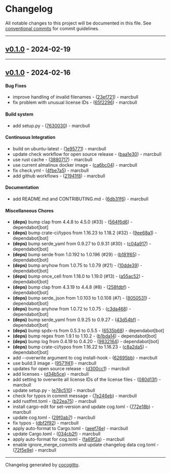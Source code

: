 # Changelog
All notable changes to this project will be documented in this file. See [conventional commits](https://www.conventionalcommits.org/) for commit guidelines.

- - -
## [v0.1.0](https://github.com/x-software-com/sancus/compare/eeacdf941179a52a425106480275f68f64320258..v0.1.0) - 2024-02-19

- - -

## [v0.1.0](https://github.com/x-software-com/sancus/compare/96aa8bf492ffb107c1f56fa615c41ccd193e9d65..v0.1.0) - 2024-02-16
#### Bug Fixes
- improve handling of invalid filenames - ([23ef721](https://github.com/x-software-com/sancus/commit/23ef7219d267e187d3e5f46912e8e5fe2073d3b7)) - marcbull
- fix problem with unusual license IDs - ([65f2296](https://github.com/x-software-com/sancus/commit/65f22965517a1f2b23035f7e0ecf7ff992f19b48)) - marcbull
#### Build system
- add setup.py - ([7630030](https://github.com/x-software-com/sancus/commit/7630030fcf02e955507a7ca284df3e7b79e07843)) - marcbull
#### Continuous Integration
- build on ubuntu-latest - ([1e95771](https://github.com/x-software-com/sancus/commit/1e9577112c2d8ec2d1b7cfbdbd0dcc327d18a536)) - marcbull
- update check workflow for open source release - ([baa1e30](https://github.com/x-software-com/sancus/commit/baa1e308fe08b9c8382ecfd37143f461563b21f8)) - marcbull
- use rust cache - ([3880717](https://github.com/x-software-com/sancus/commit/3880717c92c00258e27c3a6ddd95edc4ad0a1723)) - marcbull
- use current almalinux docker image - ([ca6bc04](https://github.com/x-software-com/sancus/commit/ca6bc047f7a4ca0385f2f4c15f1fc725ab9580aa)) - marcbull
- fix check.yml - ([4fbe7a5](https://github.com/x-software-com/sancus/commit/4fbe7a5404cb87a0ee8afd281c13d5f4ca99c16a)) - marcbull
- add github workflows - ([21941f8](https://github.com/x-software-com/sancus/commit/21941f80002ca86a375b513726182ca04b22c379)) - marcbull
#### Documentation
- add README.md and CONTRIBUTING.md - ([6db31f6](https://github.com/x-software-com/sancus/commit/6db31f67b306ec0d3faf4ade35559a2f9ff26a4e)) - marcbull
#### Miscellaneous Chores
- **(deps)** bump clap from 4.4.8 to 4.5.0 (#33) - ([564f6d6](https://github.com/x-software-com/sancus/commit/564f6d66ce474078d52229d9a23927302893b89a)) - dependabot[bot]
- **(deps)** bump crate-ci/typos from 1.16.23 to 1.18.2 (#32) - ([9ee68a1](https://github.com/x-software-com/sancus/commit/9ee68a1ee15b2fa9dca71917e8e286a57e9825de)) - dependabot[bot]
- **(deps)** bump serde_yaml from 0.9.27 to 0.9.31 (#30) - ([c04a917](https://github.com/x-software-com/sancus/commit/c04a917fcee42c6728476a6061d93f73b7b8bf6c)) - dependabot[bot]
- **(deps)** bump serde from 1.0.192 to 1.0.196 (#29) - ([b181f65](https://github.com/x-software-com/sancus/commit/b181f65713374e50270ac7ff5903c6a8d792313a)) - dependabot[bot]
- **(deps)** bump anyhow from 1.0.75 to 1.0.79 (#21) - ([10dde39](https://github.com/x-software-com/sancus/commit/10dde39f1c0d65bbaa3e6e73e3ff767c0e934d71)) - dependabot[bot]
- **(deps)** bump once_cell from 1.18.0 to 1.19.0 (#13) - ([a55ac52](https://github.com/x-software-com/sancus/commit/a55ac5263b7892168a0d692f9543fcdaf2b77065)) - dependabot[bot]
- **(deps)** bump clap from 4.3.19 to 4.4.8 (#8) - ([258fdbf](https://github.com/x-software-com/sancus/commit/258fdbf6349c06ca9d8cf8fdc7a56327cad9603b)) - dependabot[bot]
- **(deps)** bump serde_json from 1.0.103 to 1.0.108 (#7) - ([8050531](https://github.com/x-software-com/sancus/commit/8050531935e6c6923a0db6a5404f9d75d614ffca)) - dependabot[bot]
- **(deps)** bump anyhow from 1.0.72 to 1.0.75 - ([c3da468](https://github.com/x-software-com/sancus/commit/c3da468e41dbbf82d780dffc6722e0e446c2eb16)) - dependabot[bot]
- **(deps)** bump serde_yaml from 0.9.25 to 0.9.27 - ([43d54bf](https://github.com/x-software-com/sancus/commit/43d54bfcd7109c033817fe6c045882ff2730e3c2)) - dependabot[bot]
- **(deps)** bump spdx-rs from 0.5.3 to 0.5.5 - ([6535b68](https://github.com/x-software-com/sancus/commit/6535b682cabeda422ecbf0a6981186d33206433d)) - dependabot[bot]
- **(deps)** bump regex from 1.9.1 to 1.10.2 - ([b1bda14](https://github.com/x-software-com/sancus/commit/b1bda14a474737ac5a7e130c0e01faa24502380b)) - dependabot[bot]
- **(deps)** bump log from 0.4.19 to 0.4.20 - ([9832164](https://github.com/x-software-com/sancus/commit/9832164c31f3b2cf99e90c97b182b4685c1e9f9f)) - dependabot[bot]
- **(deps)** bump crate-ci/typos from 1.16.22 to 1.16.23 - ([c8a2da5](https://github.com/x-software-com/sancus/commit/c8a2da57b19918f0d23404501cc63ce91f316f93)) - dependabot[bot]
- add --overwrite argument to cog install-hook - ([62695bb](https://github.com/x-software-com/sancus/commit/62695bbd0f03922216fd3181eca5f66fe716dc87)) - marcbull
- use build:3 image - ([9571f41](https://github.com/x-software-com/sancus/commit/9571f4173ecd4097f0a2807e4e3d01621e993eb9)) - marcbull
- updates for open source release - ([d300cc1](https://github.com/x-software-com/sancus/commit/d300cc1f9191f5fecffd30d80d88cf33637d40e8)) - marcbull
- add licenses - ([d34b5ce](https://github.com/x-software-com/sancus/commit/d34b5ceed60cb9204d3d8929e07d73c77a318664)) - marcbull
- add setting to overwrite all license IDs of the license files - ([080d13f](https://github.com/x-software-com/sancus/commit/080d13fe4a46f5d76d64d8ba0b4954044d26e3d1)) - marcbull
- update setup.py - ([e78c510](https://github.com/x-software-com/sancus/commit/e78c5105ae9d7126dbbcdc58ce4ed66898dbdd6b)) - marcbull
- check for typos in commit message - ([7e246eb](https://github.com/x-software-com/sancus/commit/7e246ebef27ac10dfc47e7af1f97537334d32c0b)) - marcbull
- add rustfmt.toml - ([b22ea75](https://github.com/x-software-com/sancus/commit/b22ea759800b4d7e4cb076a94b7241787c170854)) - marcbull
- install cargo-edit for set-version and update cog.toml - ([772e18b](https://github.com/x-software-com/sancus/commit/772e18bf21d38fd84bdd5e176676fedce86b29eb)) - marcbull
- update cog.toml - ([29f0ab7](https://github.com/x-software-com/sancus/commit/29f0ab7eb567c0f9f9987880a739bb761d9480b5)) - marcbull
- fix typos - ([dbf2f92](https://github.com/x-software-com/sancus/commit/dbf2f92ff39b2526590392e3681c27f8ec5dc2c2)) - marcbull
- apply auto-format to Cargo.toml - ([aeef74e](https://github.com/x-software-com/sancus/commit/aeef74e34ed38e088e88680e46d8969e5711ee83)) - marcbull
- update Cargo.toml - ([034cb2f](https://github.com/x-software-com/sancus/commit/034cb2ff426e786311be2090a71b92095836dd4a)) - marcbull
- apply auto-format for cog.toml - ([fa69f2a](https://github.com/x-software-com/sancus/commit/fa69f2ad86db8093ce83f3b07aa7979ca422d08e)) - marcbull
- enable ignore_merge_commits and update changelog data cog.toml - ([72f5e9e](https://github.com/x-software-com/sancus/commit/72f5e9e2f425870683a06e80836532cde726747a)) - marcbull

- - -

Changelog generated by [cocogitto](https://github.com/cocogitto/cocogitto).